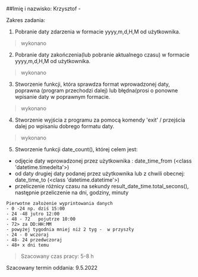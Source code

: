 ##Imię i nazwisko: Krzysztof -

Zakres zadania: 
1. Pobranie daty zdarzenia w formacie yyyy,m,d,H,M od użytkownika. 
> wykonano
2. Pobranie daty zakończenia(lub pobranie aktualnego czasu) w formacie yyyy,m,d,H,M od użytkownika. 
> wykonano
3. Stworzenie funkcji, która sprawdza format wprowadzonej daty, poprawna (program przechodzi dalej) lub błędna(prosi o ponowne wpisanie daty w poprawnym formacie. 
> wykonano
4. Stworzenie wyjścia z programu za pomocą komendy 'exit' / przejścia dalej po wpisaniu dobrego formatu daty.
>wykonano
5. Stworzenie funkcji date_count(), której celem jest:
- odjęcie daty wprowadzonej przez użytkownika : 
date_time_from (<class 'datetime.timedelta'>) 
- od daty drugiej daty podanej przez użytkownika lub z chwili obecnej:
date_time_to (<class 'datetime.datetime'>)
- przeliczenie różnicy czasu na sekundy result_date_time.total_secons(), następnie przeliczenie na dni, godziny, minuty

```
Pierwotne założenie wyprintowania danych
- 0 -24 np. dziś 15:00 
- 24 -48 jutro 12:00
- 48 - 72	pojutrze 10:00
- 72> za DD:HH:MM
- powyżej tygodnia mniej niż 2 tyg -  w przyszły
- 24 - 0 wczoraj
- 48- 24 przedwczoraj
- 48+ x dni temu
```


>Szacowany czas pracy: 5-8 h

Szacowany termin oddania: 9.5.2022
